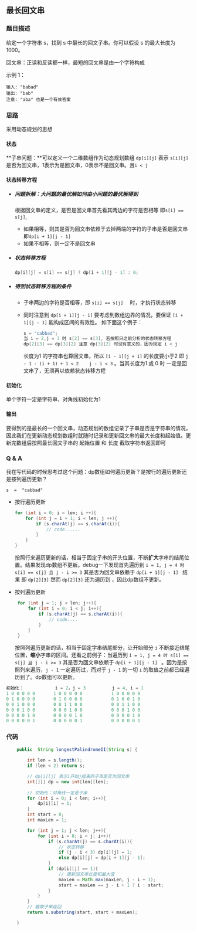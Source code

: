 ## 最长回文串

### 题目描述

给定一个字符串 s，找到 s 中最长的回文子串。你可以假设 s 的最大长度为 1000。

回文串：正读和反读都一样，最短的回文串是由一个字符构成

示例 1：

```
输入: "babad"
输出: "bab"
注意: "aba" 也是一个有效答案
```

### 思路

采用动态规划的思想

#### 状态

**子串问题：**可以定义一个二维数组作为动态规划数组 `dp[i][j]` 表示 `s[i][j]` 是否为回文串，1表示为是回文串，0表示不是回文串。且`i < j`

#### 状态转移方程

* ##### 问题拆解：大问题的最优解如何由小问题的最优解得到

  根据回文串的定义，是否是回文串首先看其两边的字符是否相等 即`s[i] == s[j]`,

  * 如果相等，则其是否为回文串依赖于去掉两端的字符的子串是否是回文串 即`dp[i + 1][j - 1] `
  * 如果不相等，则一定不是回文串

* ##### 状态转移方程

  ```java
  dp[i][j] = s[i] == s[j] ? dp[i + 1][j - 1] : 0;
  ```

* ##### 得到状态转移方程的条件

  * 子串两边的字符是否相等，即 `s[i] == s[j]  `  时，才执行状态转移

  * 同时注意到 `dp[i + 1][j - 1]` 要考虑到数组边界的情况，要保证 `[i + 1][j - 1]` 能构成区间的有效性。 如下面这个例子：

    ```java 
    s = "cabbad";
    当 i = 2,j = 3 时 s[2] == s[3], 若按照只之前分析的状态转移方程
    dp[2][3] == dp[3][2] 注意 dp[3][2] 时没有意义的，因为规定 i < j
    ```

    长度为1 的字符串也算回文串，所以 `[i - 1][j + 1]` 的长度要小于2 即 `j - 1 - (i + 1) + 1 < 2    j - i < 3`  。当其长度为1 或 0 时 一定是回文串了，无须再以依赖状态转移方程

#### 初始化

单个字符一定是字符串，对角线初始化为1

#### 输出

要得到的是最长的一个回文串，动态规划的数组记录了子串是否是字符串的情况，因此我们在更新动态规划数组时就随时记录和更新回文串的最大长度和起始值。更新完数组后按照最长回文子串的 起始位置 和 长度 截取字符串返回即可

### Q & A

我在写代码的时候思考过这个问题：dp数组如何遍历更新？是按行的遍历更新还是按列遍历更新？

`s  =  "cabbad"`

* 按行遍历更新

  ```java 
  for (int i = 0; i < len; i ++){
      for (int j = i + 1; i < len; j ++){
          if (s.charAt(j) == s.charAt(i)){
              // code......
          }
      }
  }
  ```

  按照行来遍历更新的话，相当于固定子串的开头位置，不断**扩大**字串的结尾位置。结果发现dp数组不更新。debug一下发现首先遍历到 `i = 1, j = 4 时 s[i] == s[j] 且 j - i >= 3` 其是否为回文串依赖于     `dp[i + 1][j - 1] `  结果 即 `dp[2][3]` 然而 `dp[2][3]` 还为遍历到 ，因此dp数组不更新。

* 按列遍历更新

  ```Java
   for (int j = 1; j < len; j++){
       for (int i = 0; i < j; i++){
           if (s.charAt(j) == s.charAt(i)){
               // code....
           }
       }
   }
  ```

  按照列遍历更新的话，相当于固定字串结尾部分，让开始部分 `i` 不断接近结尾位置，**缩小**字串的区间。还看之前例子：当遍历到 `i = 1, j = 4 时 s[i] == s[j] 且 j - i >= 3` 其是否为回文串依赖于    `dp[i + 1][j - 1] ` 。因为是按照列来遍历，`j - 1` 一定遍历过，而对于 `j - 1` 的一切 `i`  的取值之前都已经遍历到了。dp数组可以更新。

```java 
初始化：            i = 2，j = 3			 j = 4, i = 1
1 0 0 0 0 0		  1 0 0 0 0 0 			1 0 0 0 0 0 
0 1 0 0 0 0 	  0 1 0 0 0 0     		0 1 0 0 1 0
0 0 1 0 0 0 	  0 0 1 1 0 0			0 0 1 1 0 0
0 0 0 1 0 0       0 0 0 1 0 0 			0 0 0 1 0 0 
0 0 0 0 1 0       0 0 0 0 1 0			0 0 0 0 1 0
0 0 0 0 0 1       0 0 0 0 0 1 			0 0 0 0 0 1 
```



### 代码

```java
    public  String longestPalindromeII(String s) {
        
        int len = s.length();
        if (len < 2) return s;

        // dp[i][j] 表示i开始j结束的子串是否为回文串
        int[][] dp = new int[len][len];
        
        // 初始化：对角线一定是子串
        for (int i = 0; i < len; i++){
            dp[i][i] = 1;
        }
        int start = 0;
        int maxLen = 1;

        for (int j = 1; j < len; j++){
            for (int i = 0; i < j; i++){
                if (s.charAt(j) == s.charAt(i)){
                    // 状态转移
                    if (j - i < 3) dp[i][j] = 1;
                    else dp[i][j] = dp[i + 1][j - 1];
                }
                if (dp[i][j] == 1){
                    // 更新回文串长度和最大值
                    maxLen = Math.max(maxLen, j - i + 1);
                    start = maxLen == j - i + 1 ? i : start;
                }
            }
        }
		// 截取子串返回
        return s.substring(start, start + maxLen);

    }
```

